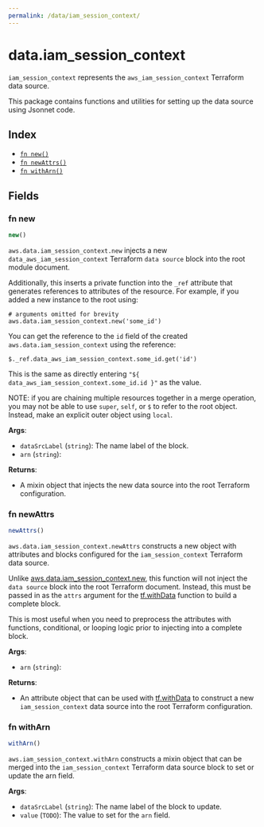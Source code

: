 ```yaml
---
permalink: /data/iam_session_context/
---
```


# data.iam_session_context

`iam_session_context` represents the `aws_iam_session_context` Terraform data source.



This package contains functions and utilities for setting up the data source using Jsonnet code.


## Index

* [`fn new()`](#fn-new)
* [`fn newAttrs()`](#fn-newattrs)
* [`fn withArn()`](#fn-witharn)

## Fields

### fn new

```ts
new()
```


`aws.data.iam_session_context.new` injects a new `data_aws_iam_session_context` Terraform `data source`
block into the root module document.

Additionally, this inserts a private function into the `_ref` attribute that generates references to attributes of the
resource. For example, if you added a new instance to the root using:

    # arguments omitted for brevity
    aws.data.iam_session_context.new('some_id')

You can get the reference to the `id` field of the created `aws.data.iam_session_context` using the reference:

    $._ref.data_aws_iam_session_context.some_id.get('id')

This is the same as directly entering `"${ data_aws_iam_session_context.some_id.id }"` as the value.

NOTE: if you are chaining multiple resources together in a merge operation, you may not be able to use `super`, `self`,
or `$` to refer to the root object. Instead, make an explicit outer object using `local`.

**Args**:
  - `dataSrcLabel` (`string`): The name label of the block.
  - `arn` (`string`): 

**Returns**:
- A mixin object that injects the new data source into the root Terraform configuration.


### fn newAttrs

```ts
newAttrs()
```


`aws.data.iam_session_context.newAttrs` constructs a new object with attributes and blocks configured for the `iam_session_context`
Terraform data source.

Unlike [aws.data.iam_session_context.new](#fn-iamsessioncontextnew), this function will not inject the `data source`
block into the root Terraform document. Instead, this must be passed in as the `attrs` argument for the
[tf.withData](https://github.com/tf-libsonnet/core/tree/main/docs#fn-withdata) function to build a complete block.

This is most useful when you need to preprocess the attributes with functions, conditional, or looping logic prior to
injecting into a complete block.

**Args**:
  - `arn` (`string`): 

**Returns**:
  - An attribute object that can be used with [tf.withData](https://github.com/tf-libsonnet/core/tree/main/docs#fn-withdata) to construct a new `iam_session_context` data source into the root Terraform configuration.


### fn withArn

```ts
withArn()
```

`aws.iam_session_context.withArn` constructs a mixin object that can be merged into the `iam_session_context`
Terraform data source block to set or update the arn field.



**Args**:
  - `dataSrcLabel` (`string`): The name label of the block to update.
  - `value` (`TODO`): The value to set for the `arn` field.

